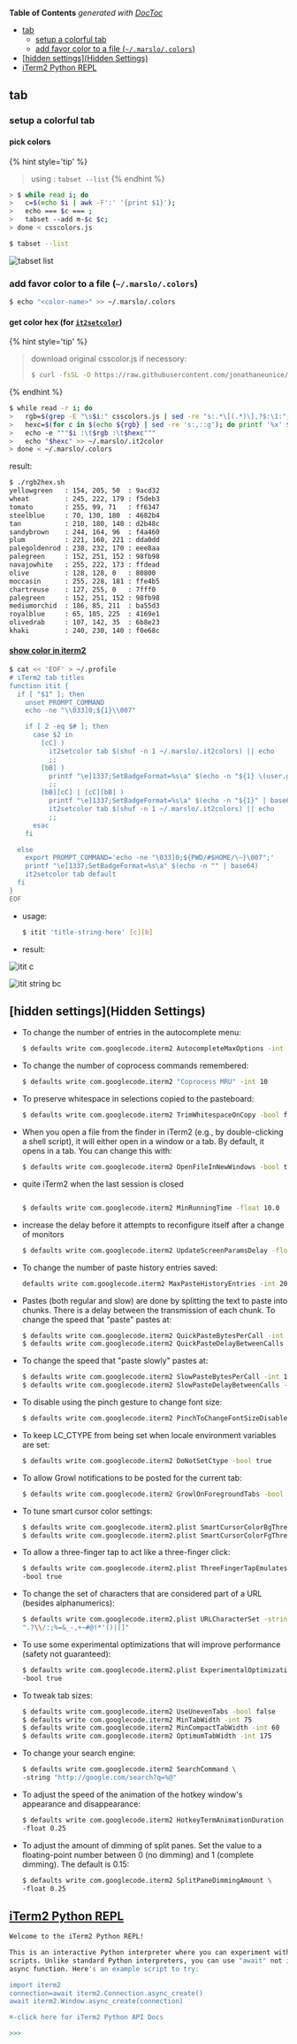 <!-- START doctoc generated TOC please keep comment here to allow auto update -->
<!-- DON'T EDIT THIS SECTION, INSTEAD RE-RUN doctoc TO UPDATE -->
**Table of Contents**  *generated with [DocToc](https://github.com/thlorenz/doctoc)*

- [tab](#tab)
  - [setup a colorful tab](#setup-a-colorful-tab)
  - [add favor color to a file (`~/.marslo/.colors`)](#add-favor-color-to-a-file-marslocolors)
- [[hidden settings](Hidden Settings)](#hidden-settingshidden-settings)
- [iTerm2 Python REPL](#iterm2-python-repl)

<!-- END doctoc generated TOC please keep comment here to allow auto update -->

## tab
### setup a colorful tab
#### pick colors

{% hint style='tip' %}
> using : `tabset --list`
{% endhint %}

```bash
> $ while read i; do
>   c=$(echo $i | awk -F':' '{print $1}');
>   echo === $c === ;
>   tabset --add m-$c $c;
> done < csscolors.js

$ tabset --list
```

![tabset list](../../screenshot/iterm2/tabset-list-1.png)

### add favor color to a file (`~/.marslo/.colors`)
```bash
$ echo "<color-name>" >> ~/.marslo/.colors
```

#### get color hex (for [`it2setcolor`](https://github.com/gnachman/iterm2-website/blob/master/source/utilities/it2setcolor))

{% hint style='tip' %}
> download original csscolor.js if necessory:
> ```bash
> $ curl -fsSL -O https://raw.githubusercontent.com/jonathaneunice/iterm2-tab-set/master/csscolors.js
> ```
{% endhint %}

```bash
$ while read -r i; do
>   rgb=$(grep -E "\s$i:" csscolors.js | sed -re "s:.*\[(.*)\],?$:\1:";)
>   hexc=$(for c in $(echo ${rgb} | sed -re 's:,::g'); do printf '%x' $c; done)
>   echo -e """$i :\t$rgb :\t$hexc"""
>   echo "$hexc" >> ~/.marslo/.it2color
> done < ~/.marslo/.colors
```

result:
```bash
$ ./rgb2hex.sh
yellowgreen   : 154, 205, 50  : 9acd32
wheat         : 245, 222, 179 : f5deb3
tomato        : 255, 99, 71   : ff6347
steelblue     : 70, 130, 180  : 4682b4
tan           : 210, 180, 140 : d2b48c
sandybrown    : 244, 164, 96  : f4a460
plum          : 221, 160, 221 : dda0dd
palegoldenrod : 238, 232, 170 : eee8aa
palegreen     : 152, 251, 152 : 98fb98
navajowhite   : 255, 222, 173 : ffdead
olive         : 128, 128, 0   : 80800
moccasin      : 255, 228, 181 : ffe4b5
chartreuse    : 127, 255, 0   : 7fff0
palegreen     : 152, 251, 152 : 98fb98
mediumorchid  : 186, 85, 211  : ba55d3
royalblue     : 65, 105, 225  : 4169e1
olivedrab     : 107, 142, 35  : 6b8e23
khaki         : 240, 230, 140 : f0e68c
```

#### [show color in iterm2](https://raw.githubusercontent.com/marslo/mylinux/master/confs/home/.marslo/.marslorc)
```bash
$ cat << 'EOF' > ~/.profile
# iTerm2 tab titles
function itit {
  if [ "$1" ]; then
    unset PROMPT_COMMAND
    echo -ne "\\033]0;${1}\\007"

    if [ 2 -eq $# ]; then
      case $2 in
        [cC] )
          it2setcolor tab $(shuf -n 1 ~/.marslo/.it2colors) || echo
          ;;
        [bB] )
          printf "\e]1337;SetBadgeFormat=%s\a" $(echo -n "${1} \(user.gitBranch)" | base64)
          ;;
        [bB][cC] | [cC][bB] )
          printf "\e]1337;SetBadgeFormat=%s\a" $(echo -n "${1}" | base64)
          it2setcolor tab $(shuf -n 1 ~/.marslo/.it2colors) || echo
          ;;
      esac
    fi

  else
    export PROMPT_COMMAND='echo -ne "\033]0;${PWD/#$HOME/\~}\007";'
    printf "\e]1337;SetBadgeFormat=%s\a" $(echo -n "" | base64)
    it2setcolor tab default
  fi
}
EOF
```

- usage:
  ```bash
  $ itit 'title-string-here' [c][b]
  ```
- result:

![itit <string> c](../../screenshot/iterm2/itit-c.png)

![itit string bc](../../screenshot/iterm2/itit-bc.png)

## [hidden settings](Hidden Settings)
- To change the number of entries in the autocomplete menu:
  ```bash
  $ defaults write com.googlecode.iterm2 AutocompleteMaxOptions -int 10
  ```

- To change the number of coprocess commands remembered:
  ```bash
  $ defaults write com.googlecode.iterm2 "Coprocess MRU" -int 10
  ```

- To preserve whitespace in selections copied to the pasteboard:
  ```bash
  $ defaults write com.googlecode.iterm2 TrimWhitespaceOnCopy -bool false
  ```

- When you open a file from the finder in iTerm2 (e.g., by double-clicking a shell script), it will either open in a window or a tab. By default, it opens in a tab. You can change this with:
  ```bash
  $ defaults write com.googlecode.iterm2 OpenFileInNewWindows -bool true
  ```
- quite iTerm2 when the last session is closed
  ```bash

  $ defaults write com.googlecode.iterm2 MinRunningTime -float 10.0
  ```
- increase the delay before it attempts to reconfigure itself after a change of monitors
  ```bash
  $ defaults write com.googlecode.iterm2 UpdateScreenParamsDelay -float 1.0
  ```

- To change the number of paste history entries saved:
  ```bash
  defaults write com.googlecode.iterm2 MaxPasteHistoryEntries -int 20
  ```

- Pastes (both regular and slow) are done by splitting the text to paste into chunks. There is a delay between the transmission of each chunk. To change the speed that "paste" pastes at:
  ```bash
  $ defaults write com.googlecode.iterm2 QuickPasteBytesPerCall -int 1024
  $ defaults write com.googlecode.iterm2 QuickPasteDelayBetweenCalls -float 0.01
  ```

- To change the speed that "paste slowly" pastes at:
  ```bash
  $ defaults write com.googlecode.iterm2 SlowPasteBytesPerCall -int 16
  $ defaults write com.googlecode.iterm2 SlowPasteDelayBetweenCalls -float 0.125
  ```

- To disable using the pinch gesture to change font size:
  ```bash
  $ defaults write com.googlecode.iterm2 PinchToChangeFontSizeDisabled -bool true
  ```

- To keep LC_CTYPE from being set when locale environment variables are set:
  ```bash
  $ defaults write com.googlecode.iterm2 DoNotSetCtype -bool true
  ```

- To allow Growl notifications to be posted for the current tab:
  ```bash
  $ defaults write com.googlecode.iterm2 GrowlOnForegroundTabs -bool true
  ```

- To tune smart cursor color settings:
  ```bash
  $ defaults write com.googlecode.iterm2.plist SmartCursorColorBgThreshold -float 0.5
  $ defaults write com.googlecode.iterm2.plist SmartCursorColorFgThreshold -float 0.75
  ```

- To allow a three-finger tap to act like a three-finger click:
  ```bash
  $ defaults write com.googlecode.iterm2.plist ThreeFingerTapEmulatesThreeFingerClick \
  -bool true
  ```

- To change the set of characters that are considered part of a URL (besides alphanumerics):
  ```bash
  $ defaults write com.googlecode.iterm2.plist URLCharacterSet -string \
  ".?\\/:;%=&_-,+~#@!*'()|[]"
  ```

- To use some experimental optimizations that will improve performance (safety not guaranteed):
  ```bash
  $ defaults write com.googlecode.iterm2.plist ExperimentalOptimizationsEnabled \
  -bool true
  ```

- To tweak tab sizes:
  ```bash
  $ defaults write com.googlecode.iterm2 UseUnevenTabs -bool false
  $ defaults write com.googlecode.iterm2 MinTabWidth -int 75
  $ defaults write com.googlecode.iterm2 MinCompactTabWidth -int 60
  $ defaults write com.googlecode.iterm2 OptimumTabWidth -int 175
  ```

- To change your search engine:
  ```bash
  $ defaults write com.googlecode.iterm2 SearchCommand \
  -string "http://google.com/search?q=%@"
  ```

- To adjust the speed of the animation of the hotkey window's appearance and disappearance:
  ```bash
  $ defaults write com.googlecode.iterm2 HotkeyTermAnimationDuration \
  -float 0.25
  ```

- To adjust the amount of dimming of split panes. Set the value to a floating-point number between 0 (no dimming) and 1 (complete dimming). The default is 0.15:
  ```bash
  $ defaults write com.googlecode.iterm2 SplitPaneDimmingAmount \
  -float 0.25
  ```

## [iTerm2 Python REPL](https://iterm2.com/python-api/tutorial/running.html)
```bash
Welcome to the iTerm2 Python REPL!

This is an interactive Python interpreter where you can experiment with
scripts. Unlike standard Python interpreters, you can use "await" not inside an
async function. Here's an example script to try:

import iterm2
connection=await iterm2.Connection.async_create()
await iterm2.Window.async_create(connection)

⌘-click here for iTerm2 Python API Docs

>>>
```

